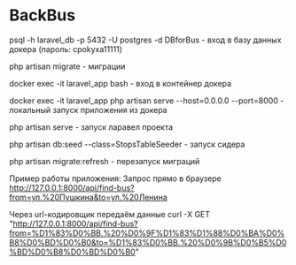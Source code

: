 # BackBus
psql -h laravel_db -p 5432 -U postgres -d DBforBus - вход в базу данных докера (пароль: cpokyxa11111)

php artisan migrate - миграции

docker exec -it laravel_app bash - вход в контейнер докера

docker exec -it laravel_app php artisan serve --host=0.0.0.0 --port=8000 - локальный запуск приложения из докера

php artisan serve - запуск ларавел проекта

php artisan db:seed --class=StopsTableSeeder - запуск сидера

php artisan migrate:refresh - перезапуск миграций

Пример работы приложения:
Запрос прямо в браузере
http://127.0.0.1:8000/api/find-bus?from=ул.%20Пушкина&to=ул.%20Ленина

Через url-кодировщик передаём данные
curl -X GET "http://127.0.0.1:8000/api/find-bus?from=%D1%83%D0%BB.%20%D0%9F%D1%83%D1%88%D0%BA%D0%B8%D0%BD%D0%B0&to=%D1%83%D0%BB.%20%D0%9B%D0%B5%D0%BD%D0%B8%D0%BD%D0%B0"





